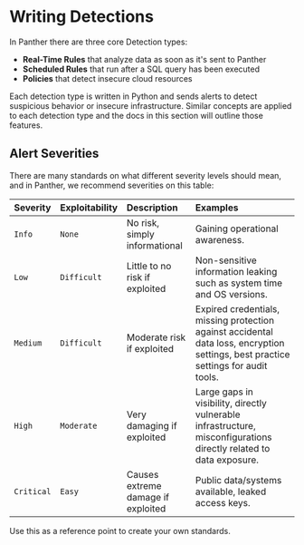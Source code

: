 # Writing Detections

In Panther there are three core Detection types:

* **Real-Time Rules** that analyze data as soon as it's sent to Panther
* **Scheduled Rules** that run after a SQL query has been executed
* **Policies** that detect insecure cloud resources

Each detection type is written in Python and sends alerts to detect suspicious behavior or insecure infrastructure. Similar concepts are applied to each detection type and the docs in this section will outline those features.

## Alert Severities

There are many standards on what different severity levels should mean, and in Panther, we recommend severities on this table:

| Severity | Exploitability | Description | Examples |
| :--- | :--- | :--- | :--- |
| `Info` | `None` | No risk, simply informational | Gaining operational awareness. |
| `Low` | `Difficult` | Little to no risk if exploited | Non-sensitive information leaking such as system time and OS versions. |
| `Medium` | `Difficult` | Moderate risk if exploited | Expired credentials, missing protection against accidental data loss, encryption settings, best practice settings for audit tools. |
| `High` | `Moderate` | Very damaging if exploited | Large gaps in visibility, directly vulnerable infrastructure, misconfigurations directly related to data exposure. |
| `Critical` | `Easy` | Causes extreme damage if exploited | Public data/systems available, leaked access keys. |

Use this as a reference point to create your own standards.

